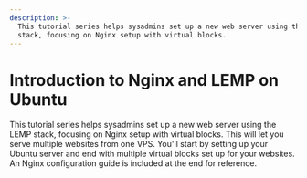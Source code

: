 ```yaml
---
description: >-
  This tutorial series helps sysadmins set up a new web server using the LEMP
  stack, focusing on Nginx setup with virtual blocks.
---
```


# Introduction to Nginx and LEMP on Ubuntu

This tutorial series helps sysadmins set up a new web server using the LEMP stack, focusing on Nginx setup with virtual blocks. This will let you serve multiple websites from one VPS. You'll start by setting up your Ubuntu server and end with multiple virtual blocks set up for your websites. An Nginx configuration guide is included at the end for reference.


